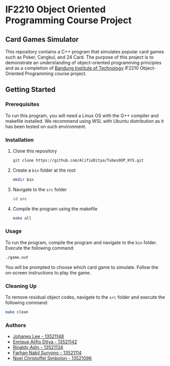 # IF2210 Object Oriented Programming Course Project
## Card Games Simulator
This repository contains a C++ program that simulates popular card games such as Poker, Cangkul, and 24 Card. The purpose of this project is to demonstrate an understanding of object-oriented programming principles and as a completion of [Bandung Institute of Technology](https://www.itb.ac.id/) IF2210 Object-Oriented Programming course project.

## Getting Started
### Prerequisites
To run this program, you will need a Linux OS with the G++ compiler and makefile installed. We recommend using WSL with Ubuntu distribution as it has been tested on such environment.

### Installation
1. Clone this repository
    ``` bash
    git clone https://github.com/AlifioDitya/TubesOOP_KYS.git
    ```
2. Create a `bin` folder at the root
    ``` bash
    mkdir bin
    ```
3. Navigate to the `src` folder
    ``` bash
    cd src
    ```
4. Compile the program using the makefile
    ``` bash
    make all
    ```

### Usage
To run the program, compile the program and navigate to the `bin` folder. Execute the following command:
``` bash
./game.out
```
You will be prompted to choose which card game to simulate. Follow the on-screen instructions to play the game.

### Cleaning Up
To remove residual object codes, navigate to the `src` folder and execute the following command:
``` bash
make clean
```

### Authors
- [Johanes Lee - 13521148](https://github.com/Enliven26)
- [Enrique Alifio Ditya - 13521142](https://github.com/AlifioDitya) 
- [Rinaldy Adin - 13521134](https://github.com/Rinaldy-Adin) 
- [Farhan Nabil Suryono - 13521114](https://github.com/Altair1618) 
- [Noel Christoffel Simbolon - 13521096](https://github.com/noelsimbolon)